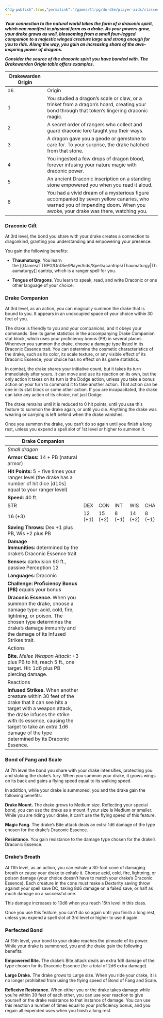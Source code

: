 ```yaml
---
{"dg-publish":true,"permalink":"/games/ttrpg/dn-d5e/player-aids/classes/class-specialisations/ranger-archetype-drakewarden/","tags":["TTRPG/DND/5e"],"noteIcon":""}
---
```



**_Your connection to the natural world takes the form of a draconic spirit, which can manifest in physical form as a drake. As your powers grow, your drake grows as well, blossoming from a small four-legged companion to a majestic winged creature large and strong enough for you to ride. Along the way, you gain an increasing share of the awe-inspiring power of dragons._**

_**Consider the source of the draconic spirit you have bonded with. The Drakewarden Origin table offers examples.**_


|Drakewarden Origin|   |
|---|---|
|d6|Origin|
|1|You studied a dragon’s scale or claw, or a trinket from a dragon’s hoard, creating your bond through that token’s lingering draconic magic.|
|2|A secret order of rangers who collect and guard draconic lore taught you their ways.|
|3|A dragon gave you a geode or gemstone to care for. To your surprise, the drake hatched from that stone.|
|4|You ingested a few drops of dragon blood, forever infusing your nature magic with draconic power.|
|5|An ancient Draconic inscription on a standing stone empowered you when you read it aloud.|
|6|You had a vivid dream of a mysterious figure accompanied by seven yellow canaries, who warned you of impending doom. When you awoke, your drake was there, watching you.|

### Draconic Gift

At 3rd level, the bond you share with your drake creates a connection to dragonkind, granting you understanding and empowering your presence.

You gain the following benefits:

- **Thaumaturgy**. You learn the [[Games/TTRPG/DnD5e/PlayerAids/Spells/cantrips/Thaumaturgy\|Thaumaturgy]] cantrip, which is a ranger spell for you.

- **Tongue of Dragons**. You learn to speak, read, and write Draconic or one other language of your choice.

### Drake Companion

At 3rd level, as an action, you can magically summon the drake that is bound to you. It appears in an unoccupied space of your choice within 30 feet of you.

The drake is friendly to you and your companions, and it obeys your commands. See its game statistics in the accompanying Drake Companion stat block, which uses your proficiency bonus (PB) in several places. Whenever you summon the drake, choose a damage type listed in its Draconic Essence trait. You can determine the cosmetic characteristics of the drake, such as its color, its scale texture, or any visible effect of its Draconic Essence; your choice has no effect on its game statistics.

In combat, the drake shares your initiative count, but it takes its turn immediately after yours. It can move and use its reaction on its own, but the only action it takes on its turn is the Dodge action, unless you take a bonus action on your turn to command it to take another action. That action can be one in its stat block or some other action. If you are incapacitated, the drake can take any action of its choice, not just Dodge.

The drake remains until it is reduced to 0 hit points, until you use this feature to summon the drake again, or until you die. Anything the drake was wearing or carrying is left behind when the drake vanishes.

Once you summon the drake, you can’t do so again until you finish a long rest, unless you expend a spell slot of 1st level or higher to summon it.

|Drake Companion|   |   |   |   |   |
|---|---|---|---|---|---|
|_Small dragon_|   |   |   |   |   |
|**Armor Class:** 14 + PB (natural armor)|   |   |   |   |   |
|**Hit Points:** 5 + five times your ranger level (the drake has a number of hit dice [d10s] equal to your ranger level)|   |   |   |   |   |
|**Speed:** 40 ft.|   |   |   |   |   |
|STR|DEX|CON|INT|WIS|CHA|
|16 (+3)|12 (+1)|15 (+2)|8 (−1)|14 (+2)|8 (−1)|
|**Saving Throws:** Dex +1 plus PB, Wis +2 plus PB|   |   |   |   |   |
|**Damage Immunities:** determined by the drake’s Draconic Essence trait|   |   |   |   |   |
|**Senses:** darkvision 60 ft., passive Perception 12|   |   |   |   |   |
|**Languages:** Draconic|   |   |   |   |   |
|**Challenge:** **Proficiency Bonus (PB)** equals your bonus|   |   |   |   |   |
|**Draconic Essence.** When you summon the drake, choose a damage type: acid, cold, fire, lightning, or poison. The chosen type determines the drake’s damage immunity and the damage of its Infused Strikes trait.|   |   |   |   |   |
|Actions|   |   |   |   |   |
|**Bite.** _Melee Weapon Attack:_ +3 plus PB to hit, reach 5 ft., one target. Hit: 1d6 plus PB piercing damage.|   |   |   |   |   |
|Reactions|   |   |   |   |   |
|**Infused Strikes.** When another creature within 30 feet of the drake that it can see hits a target with a weapon attack, the drake infuses the strike with its essence, causing the target to take an extra 1d6 damage of the type determined by its Draconic Essence.|   |   |   |   |   |

### Bond of Fang and Scale

At 7th level the bond you share with your drake intensifies, protecting you and stoking the drake’s fury. When you summon your drake, it grows wings on its back and gains a flying speed equal to its walking speed.

In addition, while your drake is summoned, you and the drake gain the following benefits:

**Drake Mount.** The drake grows to Medium size. Reflecting your special bond, you can use the drake as a mount if your size is Medium or smaller. While you are riding your drake, it can’t use the flying speed of this feature.

**Magic Fang.** The drake’s Bite attack deals an extra 1d6 damage of the type chosen for the drake’s Draconic Essence.

**Resistance.** You gain resistance to the damage type chosen for the drake’s Draconic Essence.

### Drake’s Breath

At 11th level, as an action, you can exhale a 30-foot cone of damaging breath or cause your drake to exhale it. Choose acid, cold, fire, lightning, or poison damage (your choice doesn’t have to match your drake’s Draconic Essence). Each creature in the cone must make a Dexterity saving throw against your spell save DC, taking 8d6 damage on a failed save, or half as much damage on a successful one.

This damage increases to 10d6 when you reach 15th level in this class.

Once you use this feature, you can’t do so again until you finish a long rest, unless you expend a spell slot of 3rd level or higher to use it again.

### Perfected Bond

At 15th level, your bond to your drake reaches the pinnacle of its power. While your drake is summoned, you and the drake gain the following benefits:

**Empowered Bite.** The drake’s Bite attack deals an extra 1d6 damage of the type chosen for its Draconic Essence (for a total of 2d6 extra damage).

**Large Drake.** The drake grows to Large size. When you ride your drake, it is no longer prohibited from using the flying speed of Bond of Fang and Scale.

**Reflexive Resistance.** When either you or the drake takes damage while you’re within 30 feet of each other, you can use your reaction to give yourself or the drake resistance to that instance of damage. You can use this reaction a number of times equal to your proficiency bonus, and you regain all expended uses when you finish a long rest.
